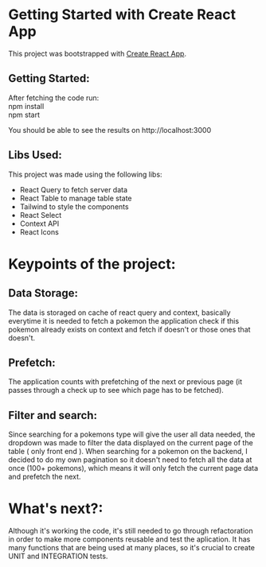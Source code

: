 # Getting Started with Create React App

This project was bootstrapped with [Create React App](https://github.com/facebook/create-react-app).

## Getting Started:

After fetching the code run: <br>
npm install <br>
npm start

You should be able to see the results on http://localhost:3000

## Libs Used:

This project was made using the following libs: <br>

<ul> 
  <li>React Query to fetch server data</li>
  <li>React Table to manage table state</li>
  <li>Tailwind to style the components</li>
  <li>React Select</li>
  <li>Context API</li>
  <li>React Icons</li>
</ul>

# Keypoints of the project:
## Data Storage:

The data is storaged on cache of react query and context, basically everytime it is needed to fetch a pokemon the application check if this pokemon already exists on context and fetch if doesn't or those ones that doesn't. 

## Prefetch:

The application counts with prefetching of the next or previous page (it passes through a check up to see which page has to be fetched).

## Filter and search: 

Since searching for a pokemons type will give the user all data needed, the dropdown was made to filter the data displayed on the current page of the table ( only front end ). When searching for a pokemon on the backend, I decided to do my own pagination so it doesn't need to fetch all the data at once (100+ pokemons), which means it will only fetch the current page data and prefetch the next.


# What's next?:

Although it's working the code, it's still needed to go through refactoration in order to make more components reusable and test the aplication. It has many functions that are being used at many places, so it's crucial to create UNIT and INTEGRATION tests.









